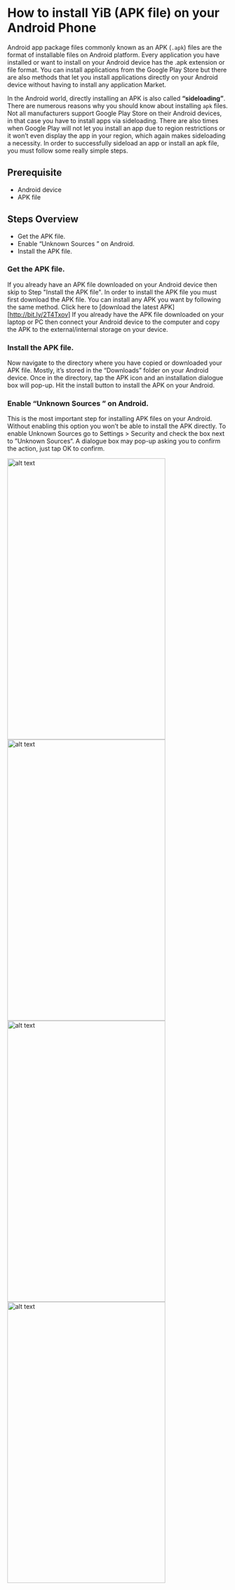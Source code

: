 # How to install YiB (APK file) on your Android Phone

Android app package files commonly known as an APK (`.apk`) files are the format of installable files on Android platform. Every application you have installed or want to install on your Android device has the .apk extension or file format.
You can install applications from the Google Play Store but there are also methods that let you install applications directly on your Android device without having to install any application Market. 

In the Android world, directly installing an APK is also called **“sideloading”**. There are numerous reasons why you should know about installing `apk` files. Not all manufacturers support Google Play Store on their Android devices, in that case you have to install apps via sideloading.
There are also times when Google Play will not let you install an app due to region restrictions or it won’t even display the app in your region, which again makes sideloading a necessity. In order to successfully sideload an app or install an apk file, you must follow some really simple steps.

## Prerequisite
* Android device
* APK file

## Steps Overview
* Get the APK file.
* Enable “Unknown Sources ” on Android.
* Install the APK file.

### Get the APK file.
If you already have an APK file downloaded on your Android device then skip to Step "Install the APK file". In order to install the APK file you must first download the APK file.
You can install any APK you want by following the same method.
Click here to [download the latest APK][http://bit.ly/2T4Txov]
If you already have the APK file downloaded on your laptop or PC then connect your Android device to the computer and copy the APK to the external/internal storage on your device.

### Install the APK file.
Now navigate to the directory where you have copied or downloaded your APK file. Mostly, it’s stored in the “Downloads” folder on your Android device. Once in the directory, tap the APK icon and an installation dialogue box will pop-up. 
Hit the install button to install the APK on your Android.

### Enable “Unknown Sources ” on Android.
This is the most important step for installing APK files on your Android. Without enabling this option you won’t be able to install the APK directly. 
To enable Unknown Sources go to Settings > Security and check the box next to ”Unknown Sources“. 
A dialogue box may pop-up asking you to confirm the action, just tap OK to confirm.

<img src="https://raw.githubusercontent.com/teocci/YouTube-In-Background/master/raw/step_01.png" alt="alt text" width="360" height="640">
<img src="https://raw.githubusercontent.com/teocci/YouTube-In-Background/master/raw/step_02.png" alt="alt text" width="360" height="640">
<img src="https://raw.githubusercontent.com/teocci/YouTube-In-Background/master/raw/step_03.png" alt="alt text" width="360" height="640">
<img src="https://raw.githubusercontent.com/teocci/YouTube-In-Background/master/raw/step_04.png" alt="alt text" width="360" height="640">


[1]: http://bit.ly/2kUQYZI